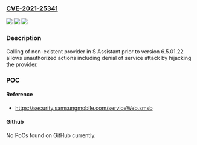 ### [CVE-2021-25341](https://cve.mitre.org/cgi-bin/cvename.cgi?name=CVE-2021-25341)
![](https://img.shields.io/static/v1?label=Product&message=S%20Assistant&color=blue)
![](https://img.shields.io/static/v1?label=Version&message=%3C%206.5.01.22%20&color=brighgreen)
![](https://img.shields.io/static/v1?label=Vulnerability&message=CWE-287%20Improper%20Authentication&color=brighgreen)

### Description

Calling of non-existent provider in S Assistant prior to version 6.5.01.22 allows unauthorized actions including denial of service attack by hijacking the provider.

### POC

#### Reference
- https://security.samsungmobile.com/serviceWeb.smsb

#### Github
No PoCs found on GitHub currently.

